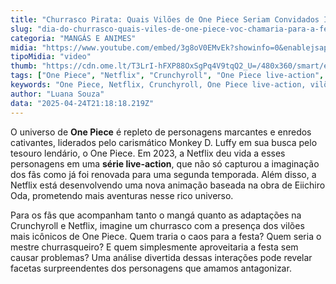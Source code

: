 ```yaml
---
title: "Churrasco Pirata: Quais Vilões de One Piece Seriam Convidados Ideais?"
slug: "dia-do-churrasco-quais-viles-de-one-piece-voc-chamaria-para-a-festa"
categoria: "MANGÁS E ANIMES"
midia: "https://www.youtube.com/embed/3g8oV0EMvEk?showinfo=0&enablejsapi=1"
tipoMidia: "video"
thumb: "https://cdn.ome.lt/T3LrI-hFXP88OxSgPq4V9tqQ2_U=/480x360/smart/extras/conteudos/maxresdefault_5_pysomHf.png"
tags: ["One Piece", "Netflix", "Crunchyroll", "One Piece live-action", "vilões One Piece", "churrasco"]
keywords: "One Piece, Netflix, Crunchyroll, One Piece live-action, vilões One Piece, churrasco"
author: "Luana Souza"
data: "2025-04-24T21:18:18.219Z"
---
```


O universo de **One Piece** é repleto de personagens marcantes e enredos cativantes, liderados pelo carismático Monkey D. Luffy em sua busca pelo tesouro lendário, o One Piece. Em 2023, a Netflix deu vida a esses personagens em uma **série live-action**, que não só capturou a imaginação dos fãs como já foi renovada para uma segunda temporada. Além disso, a Netflix está desenvolvendo uma nova animação baseada na obra de Eiichiro Oda, prometendo mais aventuras nesse rico universo.

Para os fãs que acompanham tanto o mangá quanto as adaptações na Crunchyroll e Netflix, imagine um churrasco com a presença dos vilões mais icônicos de One Piece. Quem traria o caos para a festa? Quem seria o mestre churrasqueiro? E quem simplesmente aproveitaria a festa sem causar problemas? Uma análise divertida dessas interações pode revelar facetas surpreendentes dos personagens que amamos antagonizar.